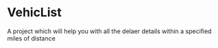 # VehicList
A project which will help you with all the delaer details within a specified miles of distance
